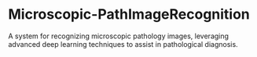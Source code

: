 # Microscopic-PathImageRecognition
A system for recognizing microscopic pathology images, leveraging advanced deep learning techniques to assist in pathological diagnosis.
